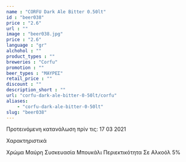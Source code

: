 ```yaml
---
name : "CORFU Dark Ale Bitter 0.50lt"
id : "beer038"
price : "2.6"
url : ""
image : "beer038.jpg"
price : "2.6"
language : "gr"
alchohol : ""
product_types : ""
breweries : "Corfu"
promotion : ""
beer_types : "ΜΑΥΡΕΣ"
retail_price : ""
discount : ""
description_short : ""
url: "corfu-dark-ale-bitter-0-50lt/corfu"
aliases: 
    - "corfu-dark-ale-bitter-0-50lt"
slug: "beer038"
---
```


Προτεινόμενη κατανάλωση πρίν τις: 17 03 2021

Χαρακτηριστικά

Χρώμα
Μαύρη
Συσκευασία
Μπουκάλι
Περιεκτικότητα Σε Αλκοόλ
5%